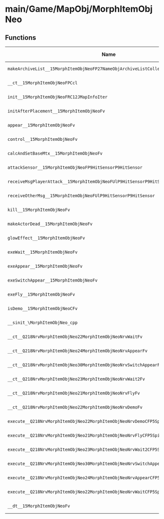 # main/Game/MapObj/MorphItemObjNeo

## Functions

| Name | Address | Match % |
|------|---------|---------|
| `makeArchiveList__15MorphItemObjNeoFP27NameObjArchiveListCollectorRC12JMapInfoIter` | `0x80200E78` | :x: (0.0%) |
| `__ct__15MorphItemObjNeoFPCcl` | `0x802010A8` | :x: (0.0%) |
| `init__15MorphItemObjNeoFRC12JMapInfoIter` | `0x80201108` | :x: (0.0%) |
| `initAfterPlacement__15MorphItemObjNeoFv` | `0x80201768` | :x: (0.0%) |
| `appear__15MorphItemObjNeoFv` | `0x8020176C` | :x: (0.0%) |
| `control__15MorphItemObjNeoFv` | `0x80201924` | :x: (0.0%) |
| `calcAndSetBaseMtx__15MorphItemObjNeoFv` | `0x80201AE0` | :x: (0.0%) |
| `attackSensor__15MorphItemObjNeoFP9HitSensorP9HitSensor` | `0x80201E2C` | :x: (0.0%) |
| `receiveMsgPlayerAttack__15MorphItemObjNeoFUlP9HitSensorP9HitSensor` | `0x80201E90` | :x: (0.0%) |
| `receiveOtherMsg__15MorphItemObjNeoFUlP9HitSensorP9HitSensor` | `0x80201FD0` | :x: (0.0%) |
| `kill__15MorphItemObjNeoFv` | `0x802022F8` | :x: (0.0%) |
| `makeActorDead__15MorphItemObjNeoFv` | `0x802023EC` | :x: (0.0%) |
| `glowEffect__15MorphItemObjNeoFv` | `0x8020243C` | :x: (0.0%) |
| `exeWait__15MorphItemObjNeoFv` | `0x802024B0` | :x: (0.0%) |
| `exeAppear__15MorphItemObjNeoFv` | `0x80202720` | :x: (0.0%) |
| `exeSwitchAppear__15MorphItemObjNeoFv` | `0x802027FC` | :x: (0.0%) |
| `exeFly__15MorphItemObjNeoFv` | `0x80202AD8` | :x: (0.0%) |
| `isDemo__15MorphItemObjNeoCFv` | `0x80202B98` | :x: (0.0%) |
| `__sinit_\MorphItemObjNeo_cpp` | `0x80202BC0` | :x: (0.0%) |
| `__ct__Q218NrvMorphItemObjNeo22MorphItemObjNeoNrvWaitFv` | `0x80202C0C` | :x: (0.0%) |
| `__ct__Q218NrvMorphItemObjNeo24MorphItemObjNeoNrvAppearFv` | `0x80202C1C` | :x: (0.0%) |
| `__ct__Q218NrvMorphItemObjNeo30MorphItemObjNeoNrvSwitchAppearFv` | `0x80202C2C` | :x: (0.0%) |
| `__ct__Q218NrvMorphItemObjNeo23MorphItemObjNeoNrvWait2Fv` | `0x80202C3C` | :x: (0.0%) |
| `__ct__Q218NrvMorphItemObjNeo21MorphItemObjNeoNrvFlyFv` | `0x80202C4C` | :x: (0.0%) |
| `__ct__Q218NrvMorphItemObjNeo22MorphItemObjNeoNrvDemoFv` | `0x80202C5C` | :x: (0.0%) |
| `execute__Q218NrvMorphItemObjNeo22MorphItemObjNeoNrvDemoCFP5Spine` | `0x80202C6C` | :x: (0.0%) |
| `execute__Q218NrvMorphItemObjNeo21MorphItemObjNeoNrvFlyCFP5Spine` | `0x80202C74` | :x: (0.0%) |
| `execute__Q218NrvMorphItemObjNeo23MorphItemObjNeoNrvWait2CFP5Spine` | `0x80202C7C` | :x: (0.0%) |
| `execute__Q218NrvMorphItemObjNeo30MorphItemObjNeoNrvSwitchAppearCFP5Spine` | `0x80202C84` | :x: (0.0%) |
| `execute__Q218NrvMorphItemObjNeo24MorphItemObjNeoNrvAppearCFP5Spine` | `0x80202C8C` | :x: (0.0%) |
| `execute__Q218NrvMorphItemObjNeo22MorphItemObjNeoNrvWaitCFP5Spine` | `0x80202C94` | :x: (0.0%) |
| `__dt__15MorphItemObjNeoFv` | `0x80202C9C` | :x: (0.0%) |